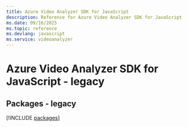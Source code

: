 ```yaml
---
title: Azure Video Analyzer SDK for JavaScript
description: Reference for Azure Video Analyzer SDK for JavaScript
ms.date: 09/16/2025
ms.topic: reference
ms.devlang: javascript
ms.service: videoanalyzer
---
```

# Azure Video Analyzer SDK for JavaScript - legacy
## Packages - legacy
[!INCLUDE [packages](video-analyzer-index.md)]